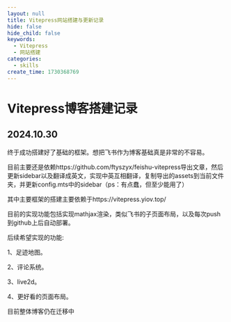 ```yaml
---
layout: null
title: Vitepress网站搭建与更新记录
hide: false
hide_child: false
keywords:
  - Vitepress
  - 网站搭建
categories:
  - skills
create_time: 1730368769
---
```



# Vitepress博客搭建记录

## 2024.10.30 

终于成功搭建好了基础的框架。想把飞书作为博客基础真是非常的不容易。

目前主要还是依赖https://github.com/ftyszyx/feishu-vitepress导出文章，然后更新sidebar以及翻译成英文，实现中英互相翻译，复制导出的assets到当前文件夹，并更新config.mts中的sidebar（ps：有点蠢，但至少能用了）

其中主要框架的搭建主要依赖于https://vitepress.yiov.top/

目前的实现功能包括实现mathjax渲染，类似飞书的子页面布局，以及每次push到github上后自动部署。

后续希望实现的功能:

1、足迹地图。

2、评论系统。

3、live2d。

4、更好看的页面布局。

目前整体博客仍在迁移中

